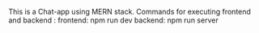 This is a Chat-app using MERN stack.
Commands for executing frontend and backend :
frontend: npm run dev
backend: npm run server
